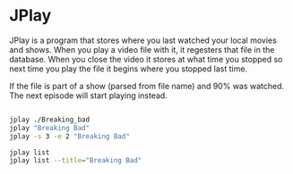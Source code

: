 # JPlay


JPlay is a program that stores where you last watched your local
movies and shows. When you play a video file with it, it regesters
that file in the database. When you close the video it stores at
what time you stopped so next time you play the file it begins where
you stopped last time. 

If the file is part of a show (parsed from file name) and 90% was 
watched. The next episode will start playing instead.

```bash

jplay ./Breaking_bad
jplay "Breaking Bad"
jplay -s 3 -e 2 "Breaking Bad" 

jplay list
jplay list --title="Breaking Bad"

```
